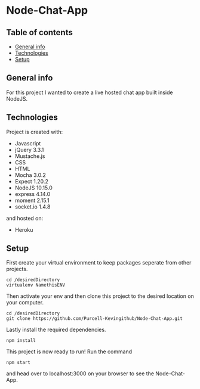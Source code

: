 # Node-Chat-App

## Table of contents
* [General info](#general-info)
* [Technologies](#technologies)
* [Setup](#setup)


## General info
For this project I wanted to create a live hosted chat app built inside NodeJS.
	
## Technologies
Project is created with:
* Javascript
* jQuery 3.3.1
* Mustache.js
* CSS
* HTML
* Mocha 3.0.2
* Expect 1.20.2
* NodeJS 10.15.0
* express 4.14.0
* moment 2.15.1
* socket.io 1.4.8

and hosted on:
 * Heroku
  
  
## Setup
First create your virtual environment to keep packages seperate from other projects.
```
cd /desiredDirectory
virtualenv NamethisENV
```
Then activate your env and then clone this project to the desired location on your computer.

```
cd /desiredDirectory
git clone https://github.com/Purcell-Kevingithub/Node-Chat-App.git
```

Lastly install the required dependencies.

```
npm install
```

This project is now ready to run! Run the command

```
npm start
```
and head over to localhost:3000 on your browser to see the Node-Chat-App.
